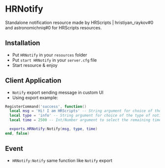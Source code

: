 # HRNotify
Standalone notification resource made by HRScripts | hristiyan_raykov#0 and astronomichniq#0 for HRScripts resources.

## Installation
- Put `HRNotify` in your `resources` folder
- Put `start HRNotify` in your `server.cfg` file
- Start resource & enjoy

## Client Application
- `Notify` export sending message in custom UI
- Using export example:
```lua
RegisterCommand('success', function()
  local msg = 'Hi! I am HRScripts' -- String argument for choice of the notify text
  local type = 'info' -- String argument for choice of the type of notify. Types: success, info, error, warning
  local time = 2500 -- Int/Number argument to select the remaining time before the notification closes

  exports.HRNotify:Notify(msg, type, time)
end, false)
```

## Event
- `HRNotify:Notify` same function like `Notify` export
